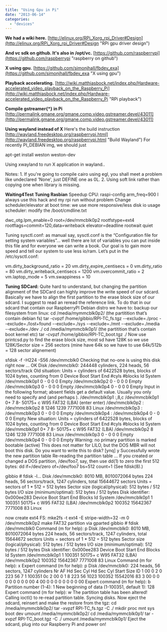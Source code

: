 ```yaml
---
title: "Using Gpu in Pi"
date: "2013-06-14"
categories: 
  - "devices"
---
```


**We had a wiki here.** [http://elinux.org/RPi_Xorg_rpi_Driver#Design](http://elinux.org/RPi_Xorg_rpi_Driver#Design "RPi gpu driver design")

**And vc sdk on github. It's also in /opt/vc.** [https://github.com/raspberrypi](https://github.com/raspberrypi "raspberry on github")

**X using gpu.** [https://github.com/simonjhall/fbdev_exa](https://github.com/simonjhall/fbdev_exa "X using gpu")

**Playback accelerating.** [http://wiki.matthiasbock.net/index.php/Hardware-accelerated_video_playback_on_the_Raspberry_Pi](http://wiki.matthiasbock.net/index.php/Hardware-accelerated_video_playback_on_the_Raspberry_Pi "RPi playback")

**Compile gstreamer{\*} in Pi** [http://permalink.gmane.org/gmane.comp.video.gstreamer.devel/43011](http://permalink.gmane.org/gmane.comp.video.gstreamer.devel/43011)

**Using wayland instead of X** Here's the build instruction [http://wayland.freedesktop.org/raspberrypi.html](http://wayland.freedesktop.org/raspberrypi.html "Build Wayland") For recently PI_DEBIAN img, we should just

apt-get install weston weston-dev

Using xwayland to run X application in wayland..

Notes: 1. If you're going to compile cairo using egl, you shall meet a problem like undeclared 'None', just DEFINE one as 0L. 2. Using soft link rather than copying one when library is missing.

**Waiting4Test** **Tuning Rasbian** Speedup CPU: raspi-config arm_freq=900 I always use this hack and my rpi run without problem Change scheduler/elevator at boot time: we use more responsive/less disk io usage scheduler: modify the /boot/cmdline.txt

dwc_otg.lpm_enable=0 root=/dev/mmcblk0p2 rootfstype=ext4 rootflags=commit=120,data=writeback elevator=deadline rootwait quiet

Tuning sysctl.conf: as manual say, sysctl.conf is the “Configuration file for setting system variables”... well there are lot of variables you can put inside this file and for everyone we can write a book. Our goal is to gain more speed and tell our system to use less io/ram. Let’s put in the /etc/sysctl.conf:

vm.dirty_background_ratio = 20
vm.dirty_expire_centisecs = 0
vm.dirty_ratio = 80
vm.dirty_writeback_centisecs = 1200
vm.overcommit_ratio = 2
vm.laptop_mode = 5
vm.swappiness = 10

**Tuning SDCard:** Quite hard to understand, but changing the partition alignment of the SDCard can highly improve the write speed of our sdcard. Basically we have to align the first partition to the erase block size of our sdcard. I suggest to read an reread the reference link. To do that in our sdcard that contain our RaspberryPI Debian distro we have to: backup our filesystem from linux: cd /media/mymmcblk0p2/ (the partitition that’s contain debian fs) tar -cvpzf /home/gibbio/RPI-TC_fs.tgz --exclude=./proc --exclude=./lost+found --exclude=./sys --exclude=./mnt --exclude=./media --exclude=./dev ./ cd /media/mymmcblk0p1/ (the partitition that’s contain boot kernel etc) tar -cvpzf /home/gibbio/RPI-TC_boot.tgz ./ Now use printcsd.py to find the erase block size, most sd have 128K so we use 128K/Sector size = 256 sectors (mine have 64k so we have to use 64k/512b = 128 sector alignement)

sfdisk -f -H224 -S56 /dev/mmcblk0 Checking that no-one is using this disk right now ... OK Disk /dev/mmcblk0: 244448 cylinders, 224 heads, 56 sectors/track Old situation: Units = cylinders of 6422528 bytes, blocks of 1024 bytes, counting from 0 Device Boot Start End #cyls #blocks Id System /dev/mmcblk0p1 0 - 0 0 0 Empty /dev/mmcblk0p2 0 - 0 0 0 Empty /dev/mmcblk0p3 0 - 0 0 0 Empty /dev/mmcblk0p4 0 - 0 0 0 Empty Input in the following format; absent fields get a default value. Usually you only need to specify and (and perhaps ). /dev/mmcblk0p1 :,8,c /dev/mmcblk0p1 0+ 7 8- 50175+ c W95 FAT32 (LBA) (enter enter) /dev/mmcblk0p2 : /dev/mmcblk0p2 8 1246 1239 7771008 83 Linux /dev/mmcblk0p3 : /dev/mmcblk0p3 0 - 0 0 0 Empty /dev/mmcblk0p4 : /dev/mmcblk0p4 0 - 0 0 0 Empty New situation: Units = cylinders of 6422528 bytes, blocks of 1024 bytes, counting from 0 Device Boot Start End #cyls #blocks Id System /dev/mmcblk0p1 0+ 7 8- 50175+ c W95 FAT32 (LBA) /dev/mmcblk0p2 8 1246 1239 7771008 83 Linux /dev/mmcblk0p3 0 - 0 0 0 Empty /dev/mmcblk0p4 0 - 0 0 0 Empty Warning: no primary partition is marked bootable (active) This does not matter for LILO, but the DOS MBR will not boot this disk. Do you want to write this to disk? \[ynq\] y Successfully wrote the new partition table Re-reading the partition table ... If you created or changed a DOS partition, /dev/foo7, say, then use dd(1) to zero the first 512 bytes: dd if=/dev/zero of=/dev/foo7 bs=512 count=1 (See fdisk(8).)

gibbio # fdisk -l... Disk /dev/mmcblk0: 8010 MB, 8010072064 bytes 224 heads, 56 sectors/track, 1247 cylinders, total 15644672 sectors Units = sectors of 1 \* 512 = 512 bytes Sector size (logical/physical): 512 bytes / 512 bytes I/O size (minimum/optimal): 512 bytes / 512 bytes Disk identifier: 0x000ee283 Device Boot Start End Blocks Id System /dev/mmcblk0p1 1 100351 50175+ c W95 FAT32 (LBA) /dev/mmcblk0p2 100352 15642367 7771008 83 Linux

now create ext4 FS: mke2fs -t ext4 -E stripe-width=32 -m 0 /dev/mmcblk0p2 make FAT32 partition via gparted gibbio # fdisk /dev/mmcblk0 Command (m for help): p Disk /dev/mmcblk0: 8010 MB, 8010072064 bytes 224 heads, 56 sectors/track, 1247 cylinders, total 15644672 sectors Units = sectors of 1 \* 512 = 512 bytes Sector size (logical/physical): 512 bytes / 512 bytes I/O size (minimum/optimal): 512 bytes / 512 bytes Disk identifier: 0x000ee283 Device Boot Start End Blocks Id System /dev/mmcblk0p1 1 100351 50175+ c W95 FAT32 (LBA) /dev/mmcblk0p2 100352 15642367 7771008 83 Linux Command (m for help): x Expert command (m for help): p Disk /dev/mmcblk0: 224 heads, 56 sectors, 1247 cylinders Nr AF Hd Sec Cyl Hd Sec Cyl Start Size ID 1 00 0 2 0 223 56 7 1 100351 0c 2 00 0 1 8 223 56 1023 100352 15542016 83 3 00 0 0 0 0 0 0 0 0 00 4 00 0 0 0 0 0 0 0 0 00 Expert command (m for help): b Partition number (1-4): 1 New beginning of data (1-100351, default 1): 128 Expert command (m for help): w The partition table has been altered! Calling ioctl() to re-read partition table. Syncing disks. Now eject the sdcard, reinsert and make the restore from the tgz: cd /media/mymmcblk0p2/ tar -xvpzf RPI-TC_fs.tgz -C ./ mkdir proc mnt sys boot dev umount /media/mymmcblk0p2/ cd /media/mymmcblk0p1/ tar -xvpzf RPI-TC_boot.tgz -C ./ umount /media/mymmcblk0p1/ Eject the sdcard, plug into our Raspberry Pi and power on!

